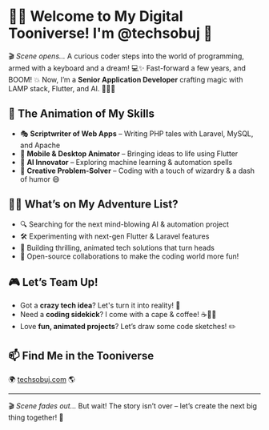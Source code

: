 # 🎩✨ Welcome to My Digital Tooniverse! I'm @techsobuj 🚀

🎬 *Scene opens...* A curious coder steps into the world of programming, armed with a keyboard and a dream! 💻✨ Fast-forward a few years, and BOOM! 💥 Now, I’m a **Senior Application Developer** crafting magic with LAMP stack, Flutter, and AI. 🧙‍♂️💡

## 🎨 The Animation of My Skills
- 🎭 **Scriptwriter of Web Apps** – Writing PHP tales with Laravel, MySQL, and Apache
- 📱 **Mobile & Desktop Animator** – Bringing ideas to life using Flutter
- 🤖 **AI Innovator** – Exploring machine learning & automation spells
- 🚀 **Creative Problem-Solver** – Coding with a touch of wizardry & a dash of humor 😄

## 🕵️‍♂️ What’s on My Adventure List?
- 🔍 Searching for the next mind-blowing AI & automation project
- 🛠️ Experimenting with next-gen Flutter & Laravel features
- 🎢 Building thrilling, animated tech solutions that turn heads
- 🤝 Open-source collaborations to make the coding world more fun!

## 🎮 Let’s Team Up!
- Got a **crazy tech idea**? Let's turn it into reality! 🌟
- Need a **coding sidekick**? I come with a cape & coffee! ☕🦸‍♂️
- Love **fun, animated projects**? Let’s draw some code sketches! ✏️

## 📫 Find Me in the Tooniverse
🌍 [techsobuj.com](https://www.techsobuj.com) 🌎

---

🎬 *Scene fades out...* But wait! The story isn’t over – let’s create the next big thing together! 🚀
